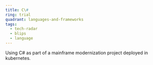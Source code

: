 ```yaml
---
title: C\#
ring: trial
quadrant: languages-and-frameworks
tags:
  - tech-radar
  - blips
  - language
---
```


Using C# as part of a mainframe modernization project deployed in kubernetes.